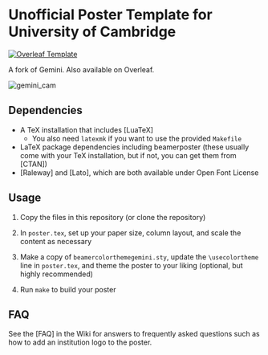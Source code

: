 # Unofficial Poster Template for University of Cambridge
 [![Overleaf Template](https://img.shields.io/badge/Overleaf-Template-success?logo=overleaf)](https://www.overleaf.com/latex/templates/unofficial-poster-template-for-uchicago-computer-science/kbbmbdxwbypb)

A fork of Gemini. Also available on Overleaf.

![gemini_cam](https://user-images.githubusercontent.com/11074066/199757993-851d5934-b7d5-4805-a666-704cc9b7c799.png)

## Dependencies

* A TeX installation that includes [LuaTeX]
    * You also need `latexmk` if you want to use the provided `Makefile`
* LaTeX package dependencies including beamerposter (these usually come with
  your TeX installation, but if not, you can get them from [CTAN])
* [Raleway] and [Lato], which are both available under Open Font License

## Usage

1. Copy the files in this repository (or clone the repository)

1. In `poster.tex`, set up your paper size, column layout, and scale the
   content as necessary

1. Make a copy of `beamercolorthemegemini.sty`, update the `\usecolortheme`
   line in `poster.tex`, and theme the poster to your liking (optional, but
   highly recommended)

1. Run `make` to build your poster

## FAQ

See the [FAQ] in the Wiki for answers to frequently asked questions such as how
to add an institution logo to the poster.

